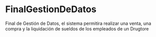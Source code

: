 # FinalGestionDeDatos
Final de Gestión de Datos, el sistema permitira realizar una venta, una compra y la liquidación de sueldos de los empleados de un Drugtore
